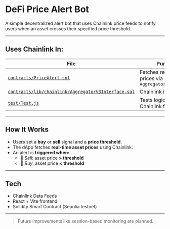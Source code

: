 #  DeFi Price Alert Bot

A simple decentralized alert bot that uses Chainlink price feeds to notify users when an asset crosses their specified price threshold.

---

##  Uses Chainlink In:

| File | Purpose |
|------|---------|
| [`contracts/PriceAlert.sol`](./contracts/PriceAlert.sol) | Fetches real-time prices via `AggregatorV3Interface` |
| [`contracts/lib/chainlink/AggregatorV3Interface.sol`](./contracts/lib/chainlink/AggregatorV3Interface.sol) | Chainlink interface |
| [`test/Test.js`](./test/Test.js) | Tests logic using live Chainlink feeds |

---

##  How It Works

- Users set a **buy** or **sell** signal and a **price threshold**.
- The dApp fetches **real-time asset prices** using Chainlink.
- An alert is **triggered when:**
  - 🔺 *Sell*: asset price **> threshold**
  - 🔻 *Buy*: asset price **< threshold**

---

##  Tech

- Chainlink Data Feeds
- React + Vite frontend
- Solidity Smart Contract (Sepolia testnet)

---

> Future improvements like session-based monitoring are planned.

